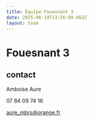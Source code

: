 ```yaml
---
title: Équipe Fouesnant 3
date: 2025-06-19T13:56:09.663Z
layout: team
---
```


# Fouesnant 3



## contact 

 Amboise Aure

07 84 09 74 16

aure_mbrs@orange.fr

